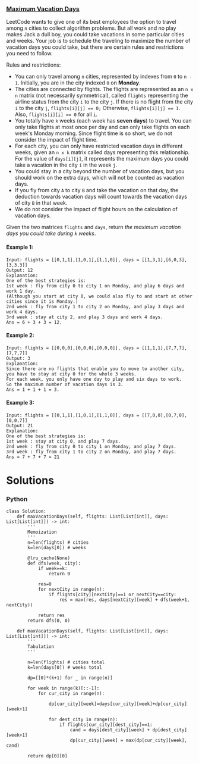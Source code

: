 ### [Maximum Vacation Days](https://leetcode.com/problems/maximum-vacation-days/) <br>

LeetCode wants to give one of its best employees the option to travel among `n` cities to collect algorithm problems. But all work and no play makes Jack a dull boy, you could take vacations in some particular cities and weeks. Your job is to schedule the traveling to maximize the number of vacation days you could take, but there are certain rules and restrictions you need to follow.

Rules and restrictions:

 - You can only travel among `n` cities, represented by indexes from `0` to `n - 1`. Initially, you are in the city indexed `0` on **Monday**.
 - The cities are connected by flights. The flights are represented as an `n x n` matrix (not necessarily symmetrical), called `flights` representing the airline status from the city `i` to the city `j`. If there is no flight from the city `i` to the city `j`, `flights[i][j] == 0;` Otherwise, `flights[i][j] == 1`. Also, `flights[i][i] == 0` for all `i`.
 - You totally have `k` weeks (each week has **seven days**) to travel. You can only take flights at most once per day and can only take flights on each week's Monday morning. Since flight time is so short, we do not consider the impact of flight time.
 - For each city, you can only have restricted vacation days in different weeks, given an `n x k` matrix called days representing this relationship. For the value of `days[i][j]`, it represents the maximum days you could take a vacation in the city `i` in the week `j`.
 - You could stay in a city beyond the number of vacation days, but you should work on the extra days, which will not be counted as vacation days.
 - If you fly from city `A` to city `B` and take the vacation on that day, the deduction towards vacation days will count towards the vacation days of city `B` in that week.
 - We do not consider the impact of flight hours on the calculation of vacation days.

Given the two matrices `flights` and `days`, return *the maximum vacation days you could take during `k` weeks*.



#### Example 1:

```
Input: flights = [[0,1,1],[1,0,1],[1,1,0]], days = [[1,3,1],[6,0,3],[3,3,3]]
Output: 12
Explanation:
One of the best strategies is:
1st week : fly from city 0 to city 1 on Monday, and play 6 days and work 1 day.
(Although you start at city 0, we could also fly to and start at other cities since it is Monday.)
2nd week : fly from city 1 to city 2 on Monday, and play 3 days and work 4 days.
3rd week : stay at city 2, and play 3 days and work 4 days.
Ans = 6 + 3 + 3 = 12.

```

#### Example 2:

```
Input: flights = [[0,0,0],[0,0,0],[0,0,0]], days = [[1,1,1],[7,7,7],[7,7,7]]
Output: 3
Explanation:
Since there are no flights that enable you to move to another city, you have to stay at city 0 for the whole 3 weeks. 
For each week, you only have one day to play and six days to work.
So the maximum number of vacation days is 3.
Ans = 1 + 1 + 1 = 3.

```

#### Example 3:

```
Input: flights = [[0,1,1],[1,0,1],[1,1,0]], days = [[7,0,0],[0,7,0],[0,0,7]]
Output: 21
Explanation:
One of the best strategies is:
1st week : stay at city 0, and play 7 days.
2nd week : fly from city 0 to city 1 on Monday, and play 7 days.
3rd week : fly from city 1 to city 2 on Monday, and play 7 days.
Ans = 7 + 7 + 7 = 21

```


# Solutions

### Python
```
class Solution:
    def maxVacationDays(self, flights: List[List[int]], days: List[List[int]]) -> int:
        '''
        Memoization
        '''
        n=len(flights) # cities
        k=len(days[0]) # weeks
        
        @lru_cache(None)
        def dfs(week, city):
            if week==k:
                return 0
            
            res=0
            for nextCity in range(n):
                if flights[city][nextCity]==1 or nextCity==city:
                    res = max(res, days[nextCity][week] + dfs(week+1, nextCity))
                 
            return res
        return dfs(0, 0)  
    
    def maxVacationDays(self, flights: List[List[int]], days: List[List[int]]) -> int:
        '''
        Tabulation
        '''
        
        n=len(flights) # cities total
        k=len(days[0]) # weeks total
        
        dp=[[0]*(k+1) for _ in range(n)]
        
        for week in range(k)[::-1]:
            for cur_city in range(n):
                
                dp[cur_city][week]=days[cur_city][week]+dp[cur_city][week+1]
                
                for dest_city in range(n):
                    if flights[cur_city][dest_city]==1:
                        cand = days[dest_city][week] + dp[dest_city][week+1]
                        dp[cur_city][week] = max(dp[cur_city][week], cand)
    
        return dp[0][0]
```
